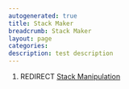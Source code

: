 ```yaml
---
autogenerated: true
title: Stack Maker
breadcrumb: Stack Maker
layout: page
categories: 
description: test description
---
```


1.  REDIRECT [Stack Manipulation](Stack_Manipulation )
